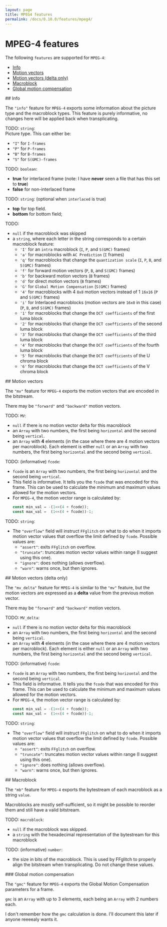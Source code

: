 ```yaml
---
layout: page
title: MPEG4 features
permalink: /docs/0.10.0/features/mpeg4/
---
```


# MPEG-4 features

The following `features` are supported for `MPEG-4`:
* [Info](#mpeg4-info)
* [Motion vectors](#mpeg4-mv)
* [Motion vectors (delta only)](#mpeg4-mv_delta)
* [Macroblock](#mpeg4-mb)
* [Global motion compensation](#mpeg4-gmc)

<!-------------------------------------------------------------------->
<div id="mpeg4-info"></div>
## Info

The `"info"` feature for `MPEG-4` exports some information about the
picture type and the macroblock types. This feature is purely
informative, no changes here will be applied back when transplicating.

<div id="mpeg4_info_desc"></div>
<div id="mpeg4_info_path"></div>

<span id="mpeg4_info_pict_type">TODO</span>: `string`:<br />
Picture type. This can either be:
* `"I"` for `I-frames`
* `"P"` for `P-frames`
* `"B"` for `B-frames`
* `"S"` for `S(GMC)-frames`

<span id="mpeg4_info_interlaced">TODO</span>: `boolean`:<br />
* **true** for interlaced frame
  (note: I have **never** seen a file that has this set to **true**)
* **false** for non-interlaced frame

<span id="mpeg4_info_field">TODO</span>: `string`: (optional when `interlaced` is true)<br />
* **top** for top field.
* **bottom** for bottom field;

<span id="mpeg4_info_mb_type">TODO</span>:
* `null` if the macroblock was skipped
* a `string`, where each letter in the string corresponds to a
  certain macroblock feature:
  * `'I'` for an `intra` macroblock (`I`, `P`, and `S(GMC)` frames)
  * `'a'` for macroblocks with `AC Prediction` (`I` frames)
  * `'q'` for macroblocks that change the `quantization scale` (`I`, `P`, `B`, and `S(GMC)` frames)
  * `'f'` for forward motion vectors (`P`, `B`, and `S(GMC)` frames)
  * `'b'` for backward motion vectors (`B` frames)
  * `'d'` for direct motion vectors (`B` frames)
  * `'G'` for `Global Motion Compensation` (`S(GMC)` frames)
  * `'4'` for macroblocks with 4 `8x8` motion vectors instead of 1 `16x16` (`P` and `S(GMC)` frames)
  * `'i'` for Interlaced macroblocks (motion vectors are `16x8` in this case) (`P`, `B`, and `S(GMC)` frames)
  * `'1'` for macroblocks that change the `DCT coefficients` of the first luma block
  * `'2'` for macroblocks that change the `DCT coefficients` of the second luma block
  * `'3'` for macroblocks that change the `DCT coefficients` of the third luma block
  * `'4'` for macroblocks that change the `DCT coefficients` of the fourth luma block
  * `'5'` for macroblocks that change the `DCT coefficients` of the U chroma block
  * `'6'` for macroblocks that change the `DCT coefficients` of the V chroma block

<!-------------------------------------------------------------------->
<div id="mpeg4-mv"></div>
## Motion vectors

The `"mv"` feature for `MPEG-4` exports the motion vectors that are
encoded in the bitstream.

There may be `"forward"` and `"backward"` motion vectors.

<div id="mpeg4_mv_desc"></div>
<div id="mpeg4_mv_path"></div>

<span id="mpeg4_mv_MV">TODO</span>: `MV`:<br />
* `null` if there is no motion vector delta for this macroblock
* an `Array` with two numbers, the first being `horizontal`
  and the second being `vertical`.
* an `Array` with **4** elements (in the case where there
  are 4 motion vectors per macroblock).
  Each element is either `null` or an `Array` with two numbers,
  the first being `horizontal` and the second being `vertical`.

<span id="mpeg4_mv_fcode">TODO</span>: (informative) `fcode`:<br />
* `fcode` is an `Array` with two numbers, the first being `horizontal`
  and the second being `vertical`.
* This field is informative. It tells you the `fcode` that was encoded
  for this frame. This can be used to calculate the minimum and maximum
  values allowed for the motion vectors.
* For `MPEG-4`, the motion vector range is calculated by:
  ```js
  const min_val = -(1<<(4 + fcode));
  const max_val =  (1<<(4 + fcode))-1;
  ```

<span id="mpeg4_mv_overflow">TODO</span>: `string`:<br />
* The `"overflow"` field will instruct `FFglitch` on what to do when
  it imports motion vector values that overflow the limit defined by
  `fcode`. Possible values are:
  * `"assert"`: exits `FFglitch` on overflow.
  * `"truncate"`: truncates motion vector values within range (I suggest using this one).
  * `"ignore"`: does nothing (allows overflow).
  * `"warn"`: warns once, but then ignores.

<!-------------------------------------------------------------------->
<div id="mpeg4-mv_delta"></div>
## Motion vectors (delta only)

The `"mv_delta"` feature for `MPEG-4` is similar to the `"mv"` feature,
but the motion vectors are expressed as a **delta** value from the
previous motion vector.

There may be `"forward"` and `"backward"` motion vectors.

<div id="mpeg4_mv_delta_desc"></div>
<div id="mpeg4_mv_delta_path"></div>

<span id="mpeg4_mv_delta_MV_delta">TODO</span>: `MV_delta`:<br />
* `null` if there is no motion vector delta for this macroblock
* an `Array` with two numbers, the first being `horizontal`
  and the second being `vertical`.
* an `Array` with **4** elements (in the case where there
  are 4 motion vectors per macroblock).
  Each element is either `null` or an `Array` with two numbers,
  the first being `horizontal` and the second being `vertical`.

<span id="mpeg4_mv_delta_fcode">TODO</span>: (informative) `fcode`:<br />
* `fcode` is an `Array` with two numbers, the first being `horizontal`
  and the second being `vertical`.
* This field is informative. It tells you the `fcode` that was encoded
  for this frame. This can be used to calculate the minimum and maximum
  values allowed for the motion vectors.
* For `MPEG-4`, the motion vector range is calculated by:
  ```js
  const min_val = -(1<<(4 + fcode));
  const max_val =  (1<<(4 + fcode))-1;
  ```

<span id="mpeg4_mv_delta_overflow">TODO</span>: `string`:<br />
* The `"overflow"` field will instruct `FFglitch` on what to do when
  it imports motion vector values that overflow the limit defined by
  `fcode`. Possible values are:
  * `"assert"`: exits `FFglitch` on overflow.
  * `"truncate"`: truncates motion vector values within range (I suggest using this one).
  * `"ignore"`: does nothing (allows overflow).
  * `"warn"`: warns once, but then ignores.

<!-------------------------------------------------------------------->
<div id="mpeg4-mb"></div>
## Macroblock

The `"mb"` feature for `MPEG-4` exports the bytestream of each
macroblock as a string `value`.

Macroblocks are mostly self-sufficient, so it might be possible to
reorder them and still have a valid bitstream.

<div id="mpeg4_mb_desc"></div>
<div id="mpeg4_mb_path"></div>

<span id="mpeg4_mb_macroblock">TODO</span>: `macroblock`:<br />
* `null` if the macroblock was skipped.
* a `string` with the hexadecimal representation of the bytestream
  for this macroblock

<span id="mpeg4_mb_size">TODO</span>: (informative) `number`:<br />
* the size in bits of the macroblock.
  This is used by FFglitch to properly align the bitstream when
  transplicating. Do not change these values.

<!-------------------------------------------------------------------->
<div id="mpeg4-gmc"></div>
### Global motion compensation

The `"gmc"` feature for `MPEG-4` exports the Global Motion Compensation
parameters for a frame.

`gmc` is an `Array` with up to 3 elements, each being an `Array` with 2
numbers each.

I don't remember how the `gmc` calculation is done.
I'll document this later if anyone reeeealy wants it.

<!--TODO improve-->
<!--
     21           "gmc":[
     22             [ 0, 0 ],
     23             [ 0, -1 ],
     24             [ 0, 0 ]
     25           ]
-->

<!-------------------------------------------------------------------->
<script type="module" src="../mpeg4.js"></script>
